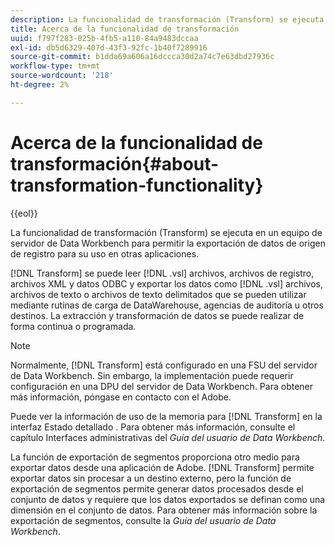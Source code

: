 ```yaml
---
description: La funcionalidad de transformación (Transform) se ejecuta en un equipo de servidor de Data Workbench para permitir la exportación de datos de origen de registro para su uso en otras aplicaciones.
title: Acerca de la funcionalidad de transformación
uuid: f797f283-025b-4fb5-a110-84a9483dccaa
exl-id: db5d6329-407d-43f3-92fc-1b40f7289916
source-git-commit: b1dda69a606a16dccca30d2a74c7e63dbd27936c
workflow-type: tm+mt
source-wordcount: '218'
ht-degree: 2%

---
```


# Acerca de la funcionalidad de transformación{#about-transformation-functionality}

{{eol}}

La funcionalidad de transformación (Transform) se ejecuta en un equipo de servidor de Data Workbench para permitir la exportación de datos de origen de registro para su uso en otras aplicaciones.

[!DNL Transform] se puede leer [!DNL .vsl] archivos, archivos de registro, archivos XML y datos ODBC y exportar los datos como [!DNL .vsl] archivos, archivos de texto o archivos de texto delimitados que se pueden utilizar mediante rutinas de carga de DataWarehouse, agencias de auditoría u otros destinos. La extracción y transformación de datos se puede realizar de forma continua o programada.

>[!NOTE]
>
>Normalmente, [!DNL Transform] está configurado en una FSU del servidor de Data Workbench. Sin embargo, la implementación puede requerir configuración en una DPU del servidor de Data Workbench. Para obtener más información, póngase en contacto con el Adobe.

Puede ver la información de uso de la memoria para [!DNL Transform] en la interfaz Estado detallado . Para obtener más información, consulte el capítulo Interfaces administrativas del *Guía del usuario de Data Workbench*.

La función de exportación de segmentos proporciona otro medio para exportar datos desde una aplicación de Adobe. [!DNL Transform] permite exportar datos sin procesar a un destino externo, pero la función de exportación de segmentos permite generar datos procesados desde el conjunto de datos y requiere que los datos exportados se definan como una dimensión en el conjunto de datos. Para obtener más información sobre la exportación de segmentos, consulte la *Guía del usuario de Data Workbench*.
